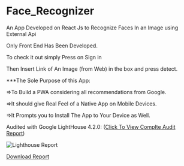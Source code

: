 # Face_Recognizer
An App Developed on React Js to Recognize Faces In an Image using External Api

Only Front End Has Been Developed.


To check it out simply Press on Sign in 

Then Insert Link of An Image (from Web) in the box and press detect.

***The Sole Purpose of this App:

=>To Build a PWA considering all recommendations from Google.

=>It should give Real Feel of a Native App on Mobile Devices.

=>It Prompts you to Install The App to Your Device as Well.

Audited with Google LightHouse 4.2.0: (<a href="https://sdsdd">Click To View Complte Audit Report</a>)

![Lighthouse Report](https://raw.githubusercontent.com/fahad00cms/Face_Recognizer/gh-pages/Audited.png)




<a href="https://fahad"> Download Report</a>
